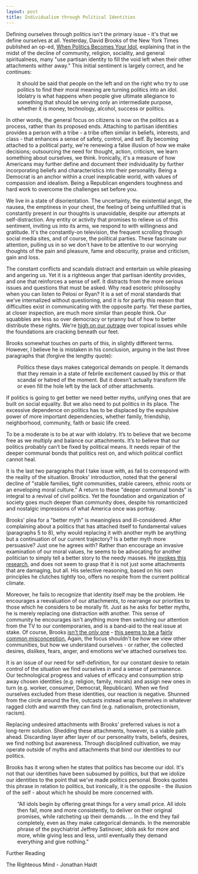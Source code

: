 ```yaml
---
layout: post
title: Individualism through Political Identities
---
```


Defining ourselves through politics isn't the primary issue - it's that we define ourselves at all. <!--excerpt--> Yesterday, David Brooks of the New York Times published an op-ed, [When Politics Becomes Your Idol](https://www.nytimes.com/2017/10/30/opinion/when-politics-becomes-your-idol.html?hpw&rref=opinion&action=click&pgtype=Homepage&module=well-region&region=bottom-well&WT.nav=bottom-well), explaining that in the midst of the decline of community, religion, sociality, and general spiritualness, many "use partisan identity to fill the void left when their other attachments wither away." This initial sentiment is largely correct, and he continues:
<p style="padding-left: 30px;">
It should be said that people on the left and on the right who try to use politics to find their moral meaning are turning politics into an idol. Idolatry is what happens when people give ultimate allegiance to something that should be serving only an intermediate purpose, whether it is money, technology, alcohol, success or politics.</p>

In other words, the general focus on citizens is now on the politics as a process, rather than its proposed ends. Attaching to partisan identities provides a person with a tribe - a tribe often similar in beliefs, interests, and class - that enhances a sense of safety, control, and self. By becoming attached to a political party, we're renewing a false illusion of how we make decisions; outsourcing the need for thought, action, criticism, we learn something about ourselves, we think. Ironically, it's a measure of how Americans may further define and document their individuality by further incorporating beliefs and characteristics into their personality. Being a Democrat is an anchor within a cruel inexplicable world, with values of compassion and idealism. Being a Republican engenders toughness and hard work to overcome the challenges set before you. 

We live in a state of disorientation. The uncertainty, the existential angst, the nausea, the emptiness in your chest, the feeling of being unfulfilled that is constantly present in our thoughts is unavoidable, despite our attempts at self-distraction. Any entity or activity that promises to relieve us of this sentiment, inviting us into its arms, we respond to with willingness and gratitude. It's the constantly-on television, the frequent scrolling through social media sites, and of course, the political parties. These fascinate our attention, pulling us in so we don't have to be attentive to our worrying thoughts of the pain and pleasure, fame and obscurity, praise and criticism, gain and loss. 

The constant conflicts and scandals distract and entertain us while pleasing and angering us. Yet it is a righteous anger that partisan identity provides, and one that reinforces a sense of self. It distracts from the more serious issues and questions that must be asked. Why read esoteric philosophy when you can listen to Pelosi or Ryan? It is a set of moral standards that we've internalized without questioning, and it is for partly this reason that difficulties exist in communicating with the opposite party. Yet these parties, at closer inspection, are much more similar than people think. Our squabbles are less so over democracy or tyranny but of how to better distribute these rights. We're [high on our outrage](https://www.nytimes.com/2016/06/24/us/politics/partisanship-republicans-democrats-pew-research.html) over topical issues while the foundations are cracking beneath our feet.

Brooks somewhat touches on parts of this, in slightly different terms. However, I believe he is mistaken in his conclusion, arguing in the last three paragraphs that (forgive the lengthy quote):
<p style="padding-left: 30px;">
Politics these days makes categorical demands on people. It demands that they remain in a state of febrile excitement caused by this or that scandal or hatred of the moment. But it doesn’t actually transform life or even fill the hole left by the lack of other attachments.


If politics is going to get better we need better myths, unifying ones that are built on social equality. But we also need to put politics in its place. The excessive dependence on politics has to be displaced by the expulsive power of more important dependencies, whether family, friendship, neighborhood, community, faith or basic life creed.


To be a moderate is to be at war with idolatry. It’s to believe that we become free as we multiply and balance our attachments. It’s to believe that our politics probably can’t be fixed by political means. It needs repair of the deeper communal bonds that politics rest on, and which political conflict cannot heal. </p>

It is the last two paragraphs that I take issue with, as fail to correspond with the reality of the situation. Brooks' introduction, noted that the general decline of "stable families, tight communities, stable careers, ethnic roots or an enveloping moral culture." A return to these "deeper communal bonds" is integral to a revival of civil politics. Yet the foundation and organization of society goes much deeper than community does, despite his romanticized and nostalgic impressions of what America once was portray. 

Brooks' plea for a "better myth" is meaningless and ill-considered. After complaining about a politics that has attached itself to fundamental values (paragraphs 5 to 8), why would replacing it with another myth be anything but a continuation of our current trajectory? Is a better myth more persuasive? Just one he agrees with? Rather than encourage an invasive examination of our moral values, he seems to be advocating for another politician to simply tell a better story to the needy masses. He [invokes this research](https://www.nytimes.com/2017/10/26/opinion/republicans-trump.html?_r=0), and does not seem to grasp that it is not just some attachments that are damaging, but all. His selective reasoning, based on his own principles he clutches tightly too, offers no respite from the current political climate.

Moreover, he fails to recognize that identity itself may be the problem. He encourages a reevaluation of our attachments, to rearrange our priorities to those which he considers to be morally fit. Just as he asks for better myths, he is merely replacing one distraction with another. This sense of community he encourages isn't anything more then switching our attention from the TV to our contemporaries, and is a band-aid to the real issue at stake. Of course, Brooks [isn't the only one](http://guyanatimesgy.com/need-for-unity-and-political-bipartisanship/) - [this seems to be a](https://www.washingtonpost.com/news/made-by-history/wp/2017/07/12/partisanship-is-an-american-tradition-and-good-for-democracy/) [fairly common misconception.](http://guyanatimesgy.com/need-for-unity-and-political-bipartisanship/) Again, the focus shouldn't be how we view other communities, but how we understand ourselves - or rather, the collected desires, dislikes, fears, anger, and emotions we've attached ourselves too.

It is an issue of our need for self-definition, for our constant desire to retain control of the situation we find ourselves in and a sense of permanence. Our technological progress and values of efficacy and consumption strip away chosen identities (e.g. religion, family, morals) and assign new ones in turn (e.g. worker, consumer, Democrat, Republican). When we find ourselves excluded from these identities, our reaction is negative. Shunned from the circle around the fire, outcasts instead wrap themelves in whatever ragged cloth and warmth they can find (e.g. nationalism, protectionism, racism).

Replacing undesired attachments with Brooks' preferred values is not a long-term solution. Shedding these attachments, however, is a viable path ahead. Discarding layer after layer of our personality traits, beliefs, desires, we find nothing but awareness. Through disciplined cultivation, we may operate outside of myths and attachments that bind our identities to our politics. 

Brooks has it wrong when he states that politics has become our idol. It's not that our identities have been subsumed by politics, but that we idolize our identities to the point that we've made politics personal. Brooks quotes this phrase in relation to politics, but ironically, it is the opposite - the illusion of the self - about which he should be more concerned with.
<p style="padding-left: 30px;">
“All idols begin by offering great things for a very small price. All idols then fail, more and more consistently, to deliver on their original promises, while ratcheting up their demands. ... In the end they fail completely, even as they make categorical demands. In the memorable phrase of the psychiatrist Jeffrey Satinover, idols ask for more and more, while giving less and less, until eventually they demand everything and give nothing.” </p>

Further Reading

The Righteous Mind - Jonathan Haidt
